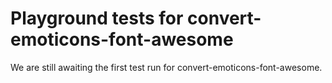 # Playground tests for convert-emoticons-font-awesome
We are still awaiting the first test run for convert-emoticons-font-awesome.
